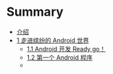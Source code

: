 # Summary

* [介绍](README.md)
* [1 走进缤纷的 Android 世界](content/chapter1/index.md)
     * [1.1 Android 开发 Ready go！](content/chapter1/1.1.md)
     * [1.2 第一个 Android 程序](conrent/chapter1/1.2.md)
     * 

